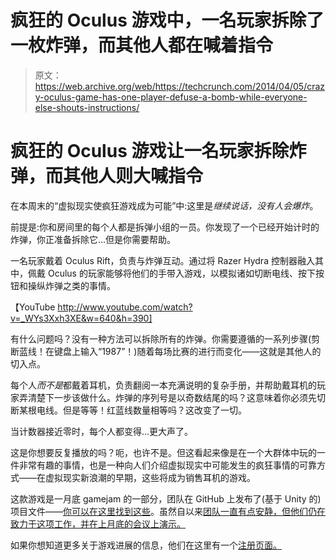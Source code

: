 # 疯狂的 Oculus 游戏中，一名玩家拆除了一枚炸弹，而其他人都在喊着指令 

> 原文：<https://web.archive.org/web/https://techcrunch.com/2014/04/05/crazy-oculus-game-has-one-player-defuse-a-bomb-while-everyone-else-shouts-instructions/>

# 疯狂的 Oculus 游戏让一名玩家拆除炸弹，而其他人则大喊指令

在本周末的“虚拟现实使疯狂游戏成为可能”中:这里是*继续说话，没有人会爆炸*。

前提是:你和房间里的每个人都是拆弹小组的一员。你发现了一个已经开始计时的炸弹，你正准备拆除它…但是你需要帮助。

一名玩家戴着 Oculus Rift，负责与炸弹互动。通过将 Razer Hydra 控制器融入其中，佩戴 Oculus 的玩家能够将他们的手带入游戏，以模拟诸如切断电线、按下按钮和操纵炸弹之类的事情。

【YouTube http://www.youtube.com/watch?v=_WYs3Xxh3XE&w=640&h=390]

有什么问题吗？没有一种方法可以拆除所有的炸弹。你需要遵循的一系列步骤(剪断蓝线！在键盘上输入“1987”！)随着每场比赛的进行而变化——这就是其他人的切入点。

每个人*而不是*都戴着耳机，负责翻阅一本充满说明的复杂手册，并帮助戴耳机的玩家弄清楚下一步该做什么。炸弹的序列号是以奇数结尾的吗？这意味着你必须先切断某根电线。但是等等！红蓝线数量相等吗？这改变了一切。

当计数器接近零时，每个人都变得…更大声了。

这是你想要反复播放的吗？呃，也许不是。但这看起来像是在一个大群体中玩的一件非常有趣的事情，也是一种向人们介绍虚拟现实中可能发生的疯狂事情的可靠方式——在虚拟现实新浪潮的早期，这些将成为销售耳机的游戏。

这款游戏是一月底 gamejam 的一部分，团队在 GitHub 上发布了(基于 Unity 的)项目文件——[你可以在这里找到这些](https://web.archive.org/web/20221227110006/https://github.com/bfdev/bombdiff)。虽然自以来[团队一直有点安静，但他们仍在致力于这项工作，并在上月底的](https://web.archive.org/web/20221227110006/https://twitter.com/KeepTalkingGame/)[会议上演示。](https://web.archive.org/web/20221227110006/https://twitter.com/KeepTalkingGame/status/449159465414033408)

如果你想知道更多关于游戏进展的信息，他们在这里有一个[注册页面。](https://web.archive.org/web/20221227110006/http://www.keeptalkinggame.com/)
